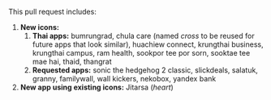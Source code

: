 This pull request includes:

1. **New icons:** 
   1. **Thai apps:** bumrungrad, chula care (named *cross* to be reused for future apps that look similar), huachiew connect, krungthai business, krungthai campus, ram health, sookpor tee por sorn, sooktae tee mae hai, thaid, thangrat
   2. **Requested apps:** sonic the hedgehog 2 classic, slickdeals, salatuk, granny, familywall, wall kickers, nekobox, yandex bank
2. **New app using existing icons:** Jitarsa (*heart*)
